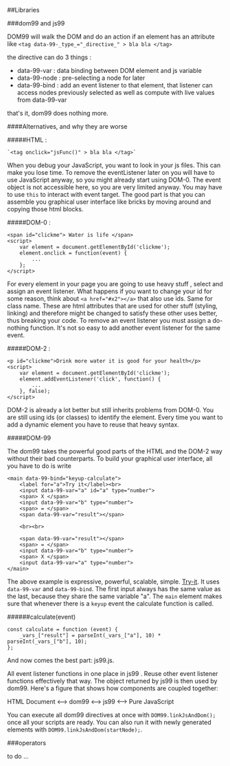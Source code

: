##Libraries


###dom99 and js99

DOM99 will walk the DOM and do an action if an element has an attribute like
   `<tag data-99-_type_="_directive_" > bla bla </tag>`
   
the directive can do 3 things :

* data-99-var :  data binding between DOM element and js variable
* data-99-node : pre-selecting a node for later
* data-99-bind : add an event listener to that element, that listener can access nodes previously selected as well as compute with live values from data-99-var

that's it, dom99 does nothing more.


####Alternatives, and why they are worse


#####HTML : 

    `<tag onclick="jsFunc()" > bla bla </tag>`

When you debug your JavaScript, you want to look in your js files. This can make you lose time. To remove the eventListener later on you will have to use JavaScript anyway, so you might already start using DOM-0. The event object is not accessible here, so you are very limited anyway. You may have to use `this` to interact with event target. The good part is that you can assemble you graphical user interface like bricks by moving around and copying those html blocks.


#####DOM-0 :

    <span id="clickme"> Water is life </span>
    <script>
        var element = document.getElementById('clickme');
        element.onclick = function(event) {
            ...
        };
    </script>
    
For every element in your page you are going to use heavy stuff , select and assign an event listener. What happens if you want to change your id for some reason, think about `<a href="#x2"></a>` that also use ids. Same for class name. These are html attributes that are used for other stuff (styling, linking) and therefore might be changed to satisfy these other uses better, thus breaking your code. To remove an event listener you must assign a do-nothing function. It's not so easy to add another event listener for the same event.


#####DOM-2 :

    <p id="clickme">Drink more water it is good for your health</p>
    <script>
        var element = document.getElementById('clickme');
        element.addEventListener('click', function() {
            ...
        }, false);
    </script>
    
DOM-2 is already a lot better but still inherits problems from DOM-0. You are still using ids (or classes) to identify the element. Every time you want to add a dynamic element you have to reuse that heavy syntax.

#####DOM-99


The dom99 takes the powerful good parts of the HTML and the DOM-2 way without their bad counterparts. To build your graphical user interface, all you have to do is write 

    <main data-99-bind="keyup-calculate">
        <label for="a">Try it</label><br>
        <input data-99-var="a" id="a" type="number">
        <span> X </span>
        <input data-99-var="b" type="number">
        <span> = </span>
        <span data-99-var="result"></span>
        
        <br><br>
        
        <span data-99-var="result"></span>
        <span> = </span>
        <input data-99-var="b" type="number">
        <span> X </span>
        <input data-99-var="a" type="number">
    </main>
        
The above example is expressive, powerful, scalable, simple. [Try-it](http://rawgit.com/GrosSacASac/JavaScript-Set-Up/master/index.html). It uses `data-99-var` and `data-99-bind`. The first input always has the same value as the last, because they share the same variable "a". The `main` element  makes sure that whenever there is a `keyup` event the calculate function is called. 

######calculate(event)

    const calculate = function (event) {
        _vars_["result"] = parseInt(_vars_["a"], 10) * parseInt(_vars_["b"], 10);
    };   
    
And now comes the best part: js99.js. 
    
All event listener functions in one place in js99 . Reuse other event listener functions effectively that way. The object returned by js99 is then used by dom99. Here's a figure that shows how components are coupled together:

HTML Document <--> dom99 <--> js99 <--> Pure JavaScript

You can execute all dom99 directives at once with `DOM99.linkJsAndDom();` once all your scripts are ready. You can also run it with newly generated elements with `DOM99.linkJsAndDom(startNode);`.


###operators

to do ...

